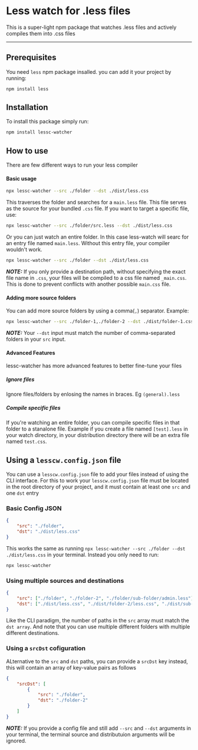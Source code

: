 # Less watch for .less files

This is a super-light npm package that watches .less files and actively compiles them into .css files

---

## Prerequisites

You need `less` npm package insalled. you can add it your project by running:

```bash
npm install less
```

## Installation

To install this package simply run:

```bash
npm install lessc-watcher
```

## How to use

There are few different ways to run your less compiler

#### Basic usage

```bash
npx lessc-watcher --src ./folder --dst ./dist/less.css
```

This traverses the folder and searches for a `main.less` file. This file serves as the source for your bundled `.css` file. If you want to target a specific file, use:

```bash
npx lessc-watcher --src ./folder/src.less --dst ./dist/less.css
```

Or you can just watch an entire folder. In this case less-watch will searc for an entry file named `main.less`. Without this entry file, your compiler wouldn't work.

```bash
npx lessc-watcher --src ./folder --dst ./dist/less.css
```

**_NOTE:_** If you only provide a destination path, without specifying the exact file name in `.css`, your files will be compiled to a css file named `_main.css`. This is done to prevent conflicts with another possible `main.css` file.

#### Adding more source folders

You can add more source folders by using a comma(`,`) separator. Example:

```bash
npx lessc-watcher --src ./folder-1,./folder-2 --dst ./dist/folder-1.css,./dist/folder-2.css
```

**_NOTE:_** Your `--dst` input must match the number of comma-separated folders in your `src` input.

#### Advanced Features

lessc-watcher has more advanced features to better fine-tune your files

##### Ignore files

Ignore files/folders by enlosing the names in braces. Eg `(general).less`

##### Compile specific files

If you're watching an entire folder, you can compile specific files in that folder to a stanalone file. Example if you create a file named `[test].less` in your watch directory, in your distribution directory there will be an extra file named `test.css`.

## Using a `lesscw.config.json` file

You can use a `lesscw.config.json` file to add your files instead of using the CLI interface. For this to work your `lesscw.config.json` file must be located in the root directory of your project, and it must contain at least one `src` and one `dst` entry

### Basic Config JSON

```json
{
    "src": "./folder",
    "dst": "./dist/less.css"
}
```

This works the same as running `npx lessc-watcher --src ./folder --dst ./dist/less.css` in your terminal. Instead you only need to run:

```bash
npx lessc-watcher
```

### Using multiple sources and destinations

```json
{
    "src": ["./folder", "./folder-2", "./folder/sub-folder/admin.less"],
    "dst": ["./dist/less.css", "./dist/folder-2/less.css", "./dist/sub-folder.css"]
}
```

Like the CLI paradigm, the number of paths in the `src` array must match the `dst array`. And note that you can use multiple different folders with multiple different destinations.

### Using a `srcDst` cofiguration

ALternative to the `src` and `dst` paths, you can provide a `srcDst` key instead, this will contain an array of key-value pairs as follows

```json
{
    "srcDst": [
        {
            "src": "./folder",
            "dst": "./folder-2"
        }
    ]
}
```

**_NOTE:_** If you provide a config file and still add `--src` and `--dst` arguments in your terminal, the terminal source and distributuion arguments will be ignored.
